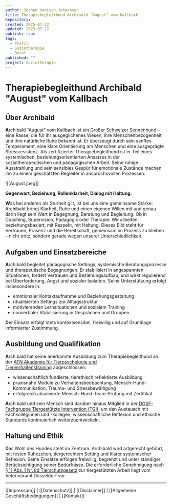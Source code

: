 ```yaml
---
author: Jochen Hanisch-Johannsen
title: Therapiebegleithund Archibald "August" vom Kallbach
Repository: 
created: 2025-07-22
updated: 2025-07-22
publish: true
tags:
  - Profil
  - Soziotherapie
  - Beruf
published: ""
project: Soziotherapie
---
```


# Therapiebegleithund Archibald "August" vom Kallbach

## Über Archibald

**A**rchibald “August” vom Kallbach ist ein [Großer Schweizer Sennenhund](https://welpen.vdh.de/hunderassen/rasselexikon/ergebnis/grosser-schweizer-sennenhund) – eine Rasse, die für ihr ausgeglichenes Wesen, ihre Menschenbezogenheit und ihre natürliche Ruhe bekannt ist. Er überzeugt durch sein sanftes Temperament, eine klare Orientierung am Menschen und eine ausgeprägte Stressresistenz. Als zertifizierter Therapiebegleithund ist er Teil eines systemischen, beziehungsorientierten Ansatzes in der sozialtherapeutischen und pädagogischen Arbeit. Seine ruhige Ausstrahlung und sein sensibles Gespür für emotionale Zustände machen ihn zu einem geschätzten Begleiter in anspruchsvollen Prozessen.

![[August.jpeg]]

**Gegenwart, Beziehung, Rollenklarheit, Dialog mit Haltung.**

**W**as bei anderen als Sturheit gilt, ist bei uns eine gemeinsame Stärke: Archibald bringt Klarheit, Ruhe und einen eigenen Willen mit und genau darin liegt sein Wert in Begegnung, Beratung und Begleitung. Ob in Coaching, Supervision, Pädagogik oder Therapie: Wir arbeiten beziehungsbasiert, mit Respekt, mit Haltung. Dieses Bild steht für Vertrauen, Präsenz und die Bereitschaft, gemeinsam im Prozess zu bleiben – nicht trotz, sondern gerade wegen unserer Unterschiedlichkeit.

## Aufgaben und Einsatzbereiche

**A**rchibald begleitet pädagogische Settings, systemische Beratungsprozesse und therapeutische Begegnungen. Er stabilisiert in angespannten Situationen, fördert Vertrauen und Beziehungsaufbau, und wirkt regulierend bei Überforderung, Angst und sozialer Isolation. Seine Unterstützung erfolgt insbesondere in:

- emotionaler Kontaktaufnahme und Beziehungsgestaltung
- ritualisierten Settings zur Alltagsstruktur
- motivierenden Lernsituationen und sozialem Training
- nonverbaler Stabilisierung in Gesprächen und Gruppen

**D**er Einsatz erfolgt stets kontextsensibel, freiwillig und auf Grundlage informierter Zustimmung.

## Ausbildung und Qualifikation

**A**rchibald hat seine anerkannte Ausbildung zum Therapiebegleithund an der [ATN Akademie für Tierpsychologie und Tierverhaltenstraining](https://atn-akademie.com/therapiebegleithunde-trainer-ausbildung/) abgeschlossen:

- wissenschaftlich fundierte, tierethisch reflektierte Ausbildung
- praxisnahe Module zu Verhaltensbeobachtung, Mensch-Hund-Kommunikation, Trauma- und Stressbewältigung
- erfolgreich absolvierte Mensch-Hund-Team-Prüfung mit Zertifikat

**A**rchibald und sein Mensch sind darüber hinaus Mitglied in der [DGSF-Fachgruppe Tiergestützte Intervention (TGI)](https://dgsf.org/ueber-uns/gruppen/fachgruppen/tgi), um den Austausch mit Fachkolleginnen und -kollegen, wissenschaftliche Reflexion und ethische Standards kontinuierlich weiterzuentwickeln.

## Haltung und Ethik

**D**as Wohl des Hundes steht im Zentrum. Archibald wird artgerecht geführt, mit festen Ruhezeiten, tiergerechtem Setting und klarer systemischer Reflexion. Seine Einsätze erfolgen freiwillig, begrenzt und unter ständiger Berücksichtigung seiner Bedürfnisse. Die erforderliche Genehmigung nach [§ 11 Abs. 1 Nr. 8d Tierschutzgesetz](https://www.gesetze-im-internet.de/tierschg/__11.html) zur tiergestützten Arbeit liegt vom Veterinäramt Düsseldorf vor.

---  

[[Impressum]] | [[Datenschutz]] | [[Disclaimer]] | [[Allgemeine Geschäftsbedingungen]] | [[Kontakt]]

